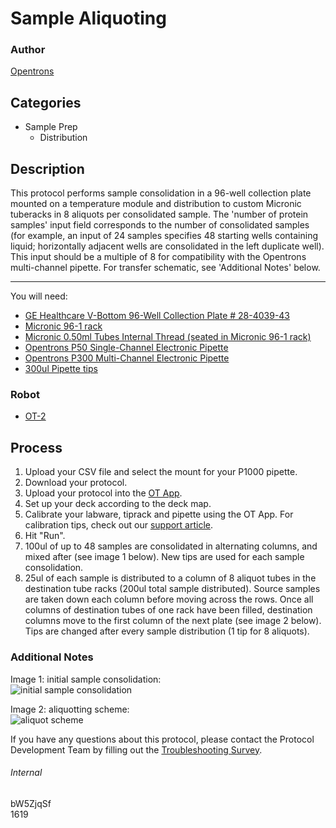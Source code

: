 # Sample Aliquoting

### Author
[Opentrons](http://www.opentrons.com/)

## Categories
* Sample Prep
    * Distribution

## Description
This protocol performs sample consolidation in a 96-well collection plate mounted on a temperature module and distribution to custom Micronic tuberacks in 8 aliquots per consolidated sample. The 'number of protein samples' input field corresponds to the number of consolidated samples (for example, an input of 24 samples specifies 48 starting wells containing liquid; horizontally adjacent wells are consolidated in the left duplicate well). This input should be a multiple of 8 for compatibility with the Opentrons multi-channel pipette. For transfer schematic, see 'Additional Notes' below.

---

You will need:
* [GE Healthcare V-Bottom 96-Well Collection Plate # 28-4039-43](https://www.sigmaaldrich.com/catalog/product/sigma/ge28403943?lang=en&region=US)
* [Micronic 96-1 rack](https://s3-ap-southeast-2.amazonaws.com/paperform/u-4256/0/2019-06-28/e113nu4/micronic%2096-1.pdf)
* [Micronic 0.50ml Tubes Internal Thread (seated in Micronic 96-1 rack)](https://www.micronic.com/product/050ml-tubes-internal-thread)
* [Opentrons P50 Single-Channel Electronic Pipette](https://shop.opentrons.com/collections/ot-2-pipettes/products/single-channel-electronic-pipette)
* [Opentrons P300 Multi-Channel Electronic Pipette](https://shop.opentrons.com/collections/ot-2-pipettes/products/8-channel-electronic-pipette?variant=5984202489885)
* [300ul Pipette tips](https://shop.opentrons.com/collections/opentrons-tips/products/opentrons-300ul-tips)

### Robot
* [OT-2](https://opentrons.com/ot-2)

## Process
1. Upload your CSV file and select the mount for your P1000 pipette.
2. Download your protocol.
3. Upload your protocol into the [OT App](https://opentrons.com/ot-app).
4. Set up your deck according to the deck map.
5. Calibrate your labware, tiprack and pipette using the OT App. For calibration tips, check out our [support article](https://support.opentrons.com/ot-2/getting-started-software-setup/deck-calibration).
6. Hit "Run".
7. 100ul of up to 48 samples are consolidated in alternating columns, and mixed after (see image 1 below). New tips are used for each sample consolidation.
8. 25ul of each sample is distributed to a column of 8 aliquot tubes in the destination tube racks (200ul total sample distributed). Source samples are taken down each column before moving across the rows. Once all columns of destination tubes of one rack have been filled, destination columns move to the first column of the next plate (see image 2 below). Tips are changed after every sample distribution (1 tip for 8 aliquots).

### Additional Notes
Image 1: initial sample consolidation:  
![initial sample consolidation](https://opentrons-protocol-library-website.s3.amazonaws.com/custom-README-images/1619/source_plate_scheme.png)

Image 2: aliquotting scheme:  
![aliquot scheme](https://opentrons-protocol-library-website.s3.amazonaws.com/custom-README-images/1619/aliquot_scheme_2.png)

If you have any questions about this protocol, please contact the Protocol Development Team by filling out the [Troubleshooting Survey](https://protocol-troubleshooting.paperform.co/).

###### Internal
bW5ZjqSf  
1619
